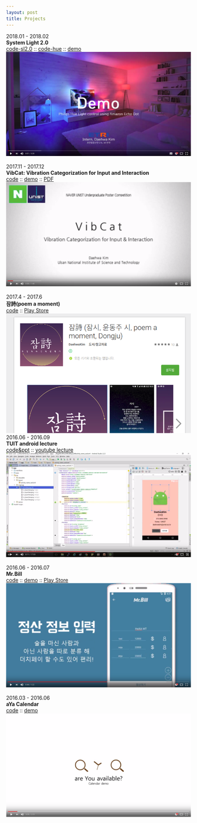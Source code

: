 ```yaml
---
layout: post
title: Projects
---
```


2018.01 - 2018.02<br />
__System Light 2.0__<br />
[code-sl2.0](https://github.com/daehwa/system-light) :: 
[code-hue](https://github.com/daehwa/Alexa-and-philips-hue-IoT) :: 
[demo](https://youtu.be/CIii76RJbiY)<br />
[![systemLight2.0](./img/systemLight2.png)](https://youtu.be/CIii76RJbiY)<br />
<br />
2017.11 - 2017.12<br />
__VibCat: Vibration Categorization for Input and Interaction__<br />
[code](https://github.com/daehwa/VibCat) :: 
[demo](https://youtu.be/D0591qFnU5k) :: 
[PDF](https://github.com/daehwa/VibCat/raw/master/screenshot/NAVER_UUPA.pdf)<br />
[![VibCat](./img/VibCat.png)](https://youtu.be/D0591qFnU5k)<br />
<br />
2017.4 - 2017.6<br />
__잠詩(poem a moment)__<br />
[code](https://github.com/daehwa/Poem-Yoon) :: 
[Play Store](https://play.google.com/store/apps/details?id=com.literature.eoghk.yunpoem)<br />
[![poem-a-moment](./img/poem-a-moment.png)](https://play.google.com/store/apps/details?id=com.literature.eoghk.yunpoem)
<br />
2016.06 - 2016.09<br />
__TUIT android lecture__<br />
[code&ppt](https://github.com/daehwa/world-friends-Uzbekistan-android) :: 
[youtube lecture](https://youtu.be/9c-718mXVI8)<br />
[![TUIT](./img/lecture.png)](https://github.com/daehwa/world-friends-Uzbekistan-android)<br />
<br />
2016.06 - 2016.07<br />
__Mr.Bill__<br />
[code](https://github.com/daehwa/Mr.Bill) :: 
[demo](https://youtu.be/XFtmLJemEpw) :: 
[Play Store](https://play.google.com/store/apps/details?id=com.mrbill.sharing.billman&hl=ko)<br />
[![mrbill](./img/mrBill.png)](https://youtu.be/XFtmLJemEpw)<br />
<br />
2016.03 - 2016.06<br />
__aYa Calendar__<br />
[code](https://github.com/daehwa/aYa-Calendar) :: 
[demo](https://youtu.be/ODBRnbdxftY)<br />
[![aYaCalendar](./img/aYaCalendar.png)](https://youtu.be/ODBRnbdxftY)<br />
<br />

